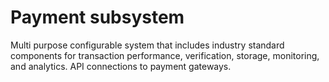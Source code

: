 # Payment subsystem

Multi purpose configurable system that includes industry standard components for transaction performance, verification, storage, monitoring, and analytics. API connections to payment gateways. 

